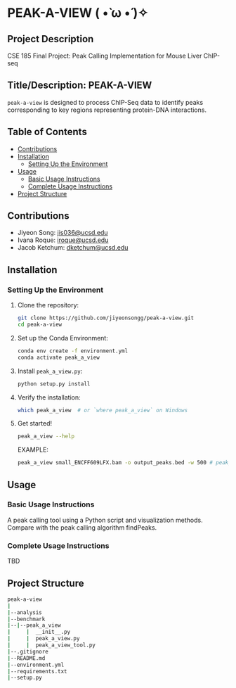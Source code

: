# PEAK-A-VIEW ( •̀ ω •́ )✧

## Project Description
CSE 185 Final Project: Peak Calling Implementation for Mouse Liver ChIP-seq

## Title/Description: PEAK-A-VIEW
```peak-a-view``` is designed to process ChIP-Seq data to identify peaks corresponding to key regions representing protein-DNA interactions.

## Table of Contents
- [Contributions](#contributions)
- [Installation](#installation)
  - [Setting Up the Environment](#setting-up-the-environment)
- [Usage](#usage)
  - [Basic Usage Instructions](#basic-usage-instructions)
  - [Complete Usage Instructions](#complete-usage-instructions)
- [Project Structure](#project-structure)

## Contributions
- Jiyeon Song: [jis036@ucsd.edu](mailto:jis036@ucsd.edu)
- Ivana Roque: [iroque@ucsd.edu](mailto:iroque@ucsd.edu)
- Jacob Ketchum: [dketchum@ucsd.edu](mailto:dketchum@ucsd.edu)

## Installation

### Setting Up the Environment
1. Clone the repository:
    ```sh
    git clone https://github.com/jiyeonsongg/peak-a-view.git
    cd peak-a-view
    ```
2. Set up the Conda Environment:
    ```sh
    conda env create -f environment.yml
    conda activate peak_a_view
    ```

3. Install `peak_a_view.py`:
    ```sh
    python setup.py install
    ```

4. Verify the installation:
    ```sh
    which peak_a_view  # or `where peak_a_view` on Windows
    ```
5. Get started!
   ```sh
   peak_a_view --help
   ```
   EXAMPLE:
   ```sh
   peak_a_view small_ENCFF609LFX.bam -o output_peaks.bed -w 500 # peak_a_view INPUT.bam -o OUTPUT.bed -w WINDOW_SIZE_NUMBER
   ```

   
## Usage

### Basic Usage Instructions
A peak calling tool using a Python script and visualization methods. Compare with the peak calling algorithm findPeaks.

### Complete Usage Instructions
TBD

## Project Structure
```sh
peak-a-view
|
|--analysis
|--benchmark
|--|--peak_a_view
|     |  __init__.py
|     |  peak_a_view.py
|     |  peak_a_view_tool.py
|--.gitignore
|--README.md
|--environment.yml
|--requirements.txt
|--setup.py
```
